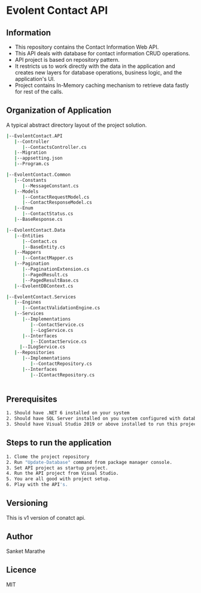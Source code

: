 # Evolent Contact API

## Information

- This repository contains the Contact Information Web API. 
- This API deals with database for contact information CRUD operations. 
- API project is based on repository pattern.
- It restricts us to work directly with the data in the application and creates new layers for database operations, business logic, and the application's UI.
- Project contains In-Memory caching mechanism to retrieve data fastly for rest of the calls.

## Organization of Application

A typical abstract directory layout of the project solution.

```bash
|--EvolentContact.API
   |--Controller
      |--ContactsController.cs
   |--Migration
   |--appsetting.json
   |--Program.cs

|--EvolentContact.Common
   |--Constants
      |--MessageConstant.cs
   |--Models
      |--ContactRequestModel.cs
	  |--ContactResponseModel.cs
   |--Enum
      |--ContactStatus.cs
   |--BaseResponse.cs

|--EvolentContact.Data
   |--Entities
      |--Contact.cs
      |--BaseEntity.cs
   |--Mappers
      |--ContactMapper.cs
   |--Pagination
      |--PaginationExtension.cs
      |--PagedResult.cs
      |--PagedResultBase.cs
   |--EvolentDBContext.cs

|--EvolentContact.Services
   |--Engines
      |--ContactValidationEngine.cs
   |--Services
      |--Implementations
         |--ContactService.cs
         |--LogService.cs
      |--Interfaces
         |--IContactService.cs
	 |--ILogService.cs
   |--Repositories
      |--Implementations
         |--ContactRepository.cs
      |--Interfaces
         |--IContactRepository.cs
	
```

## Prerequisites

```bash
1. Should have .NET 6 installed on your system
2. Should have SQL Server installed on you system configured with database engine.
3. Should have Visual Studio 2019 or above installed to run this project
```

## Steps to run the application

```bash
1. Clome the project repository
2. Run "Update-Database" command from package manager console.
3. Set API project as startup project.
4. Run the API project from Visual Studio.
5. You are all good with project setup. 
6. Play with the API's.
```

## Versioning
This is v1 version of conatct api.

## Author
Sanket Marathe

## Licence
MIT
